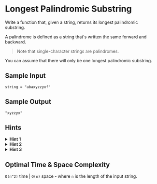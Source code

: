 # Longest Palindromic Substring

Write a function that, given a string, returns its longest palindromic substring.

A palindrome is defined as a string that's written the same forward and backward.

> Note that single-character strings are palindromes.

You can assume that there will only be one longest palindromic substring.

## Sample Input

```plaintext
string = "abaxyzzyxf"
```

## Sample Output

```plaintext
"xyzzyx"
```

## Hints

<details>
<summary><b>Hint 1</b></summary>

Try generating all possible substrings of the input string and checking for their palindromic. What is the runtime of the is_palindrome check? What is the total runtime of this approach?

</details>

<details>
<summary><b>Hint 2</b></summary>

Recognize that a palindrome is a string that is symmetrical with respect to its center, which can either be a character (in the case of odd-length palindromes) or an empty string (in the case of even-length palindromes). Thus, you can check the palindromic of a string by simply expanding from its center and making sure that characters on both sides are indeed mirrored.

</details>

<details>
<summary><b>Hint 3</b></summary>

Traverse the input string, and at each index, apply the logic mentioned in `Hint #2`. What does this accomplish? Is the runtime of this approach better?

</details>

## Optimal Time & Space Complexity

`O(n^2)` time | `O(n)` space - where `n` is the length of the input string.
